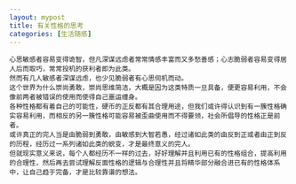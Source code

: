 ```yaml
---
layout: mypost
title: 有关性格的思考
categories: [生活随感]
---
```


  	心思敏感者容易变得诡智，但凡深谋远虑者常常情感丰富而又多愁善感；心志脆弱者容易变得居人后而取巧，常常投机的获利者即为此类。
 	然而有几人敏感者深谋远虑，也少见脆弱者有心思伺机而动。
 	这个世界为什么崇尚勇敢，崇尚思维简洁，大概是因为这类特质一旦具备，便更容易利用，不会像前两者被错误的使用而使得自己噩运缠身。
 	各种性格都有着自己的可能性，硬币的正反都有其合理用途，但我们或许得认识到有一簇性格确实容易利用，而相反的另一簇性格可能容易被歪曲使用而不得要领，社会所倡导的性格正是前者。
 	或许真正的完人当是由脆弱到勇敢，由敏感到大智若愚，经过诸如此类的由反到正或者由正到反的历程，经历过一系列诸如此类的蜕变，才是最终意义的完人。
 	但就现实意义来说，每个人都经历不一样的过去，好好理解并且利用已有的性格组合，提高利用的合理性，然后再去尝试理解反面性格的逻辑与合理性并且将精华部分融合进已有的性格体系中，让自己趋于完备，才是比较靠谱的想法。